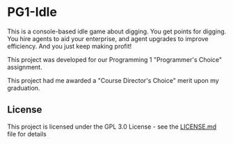 # PG1-Idle

This is a console-based idle game about digging. You get points for digging. You hire agents to aid your enterprise, and agent upgrades to improve efficiency. And you just keep making profit!

This project was developed for our Programming 1 "Programmer's Choice" assignment.

This project had me awarded a "Course Director's Choice" merit upon my graduation.

## License

This project is licensed under the GPL 3.0 License - see the [LICENSE.md](LICENSE.md) file for details
